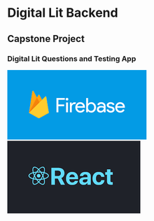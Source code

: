 # Digital Lit Backend
## Capstone Project
### Digital Lit Questions and Testing App
![](readme_img/2022-08-13-11-50-31.png)
![](readme_img/2022-08-13-11-51-01.png)